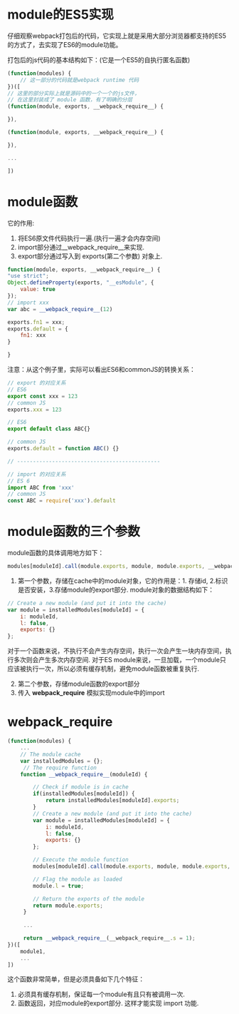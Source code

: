 # module的ES5实现
仔细观察webpack打包后的代码，它实现上就是采用大部分浏览器都支持的ES5的方式了，去实现了ES6的module功能。

打包后的js代码的基本结构如下：(它是一个ES5的自执行匿名函数)
```js
(function(modules) {
    // 这一部分的代码就是webpack runtime 代码
})([
// 这里的部分实际上就是源码中的一个一个的js文件，
// 在这里封装成了 module 函数，有了明确的分层
(function(module, exports, __webpack_require__) {

}),

(function(module, exports, __webpack_require__) {

}),

...

])
```

# module函数
它的作用:
1. 将ES6原文件代码执行一遍.(执行一遍才会内存空间)
2. import部分通过__webpack_require__来实现.
3. export部分通过写入到 exports(第二个参数) 对象上.
```js
function(module, exports, __webpack_require__) {
"use strict";
Object.defineProperty(exports, "__esModule", {
    value: true
});
// import xxx
var abc = __webpack_require__(12)

exports.fn1 = xxx;
exports.default = {
    fn1: xxx
}

}

```
注意：从这个例子里，实际可以看出ES6和commonJS的转换关系：
```js
// export 的对应关系
// ES6
export const xxx = 123
// common JS
exports.xxx = 123

// ES6
export default class ABC{}

// common JS
exports.default = function ABC() {}

// ---------------------------------------------

// import 的对应关系
// ES 6
import ABC from 'xxx'
// common JS
const ABC = require('xxx').default

```

# module函数的三个参数
module函数的具体调用地方如下：
```js
modules[moduleId].call(module.exports, module, module.exports, __webpack_require__);
```
1. 第一个参数，存储在cache中的module对象，它的作用是：1. 存储id, 2.标识是否安装，3.存储module的export部分.
module对象的数据结构如下：
```js
// Create a new module (and put it into the cache)
var module = installedModules[moduleId] = {
    i: moduleId,
    l: false,
    exports: {}
};
```
对于一个函数来说，不执行不会产生内存空间，执行一次会产生一块内存空间，执行多次则会产生多次内存空间.
对于ES module来说，一旦加载，一个module只应该被执行一次，所以必须有缓存机制，避免module函数被重复执行.

2. 第二个参数，存储module函数的export部分
3. 传入 __webpack_require__ 模拟实现module中的import


# __webpack_require__
```js
(function(modules) {
    ...
    // The module cache
    var installedModules = {};
     // The require function
 	function __webpack_require__(moduleId) {

 		// Check if module is in cache
 		if(installedModules[moduleId]) {
 			return installedModules[moduleId].exports;
 		}
 		// Create a new module (and put it into the cache)
 		var module = installedModules[moduleId] = {
 			i: moduleId,
 			l: false,
 			exports: {}
 		};

 		// Execute the module function
 		modules[moduleId].call(module.exports, module, module.exports, __webpack_require__);

 		// Flag the module as loaded
 		module.l = true;

 		// Return the exports of the module
 		return module.exports;
     }
     
     ...

     return __webpack_require__(__webpack_require__.s = 1);
})([
    module1,
    ...
])
```
这个函数非常简单，但是必须具备如下几个特征：
1. 必须具有缓存机制，保证每一个module有且只有被调用一次.
2. 函数返回，对应module的export部分. 这样才能实现 import 功能.